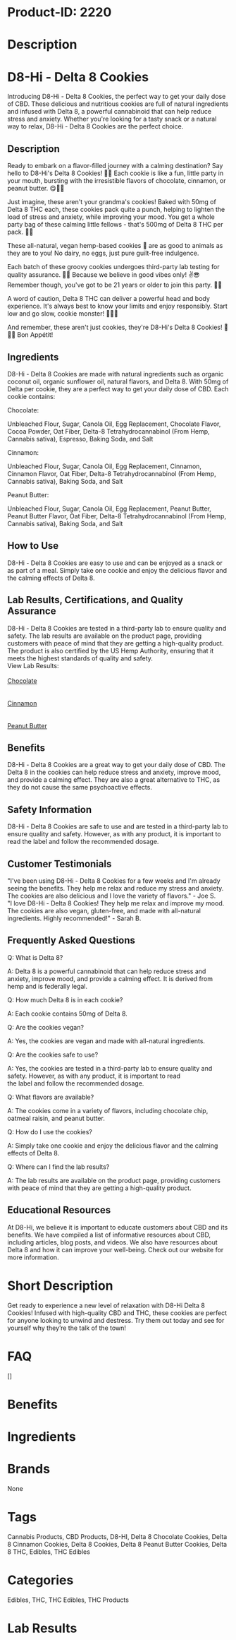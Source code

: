 # Product-ID: 2220

# Description

<h1>D8-Hi - Delta 8 Cookies</h1>
<p>Introducing D8-Hi - Delta 8 Cookies, the perfect way to get your daily dose of CBD. These delicious and nutritious cookies are full of natural ingredients and infused with Delta 8, a powerful cannabinoid that can help reduce stress and anxiety. Whether you're looking for a tasty snack or a natural way to relax, D8-Hi - Delta 8 Cookies are the perfect choice.</p>
<h2>Description</h2>
<p>Ready to embark on a flavor-filled journey with a calming destination? Say hello to D8-Hi's Delta 8 Cookies! 🍪🌿 Each cookie is like a fun, little party in your mouth, bursting with the irresistible flavors of chocolate, cinnamon, or peanut butter. 😋🍫🥜</p>
<p>Just imagine, these aren't your grandma's cookies! Baked with 50mg of Delta 8 THC each, these cookies pack quite a punch, helping to lighten the load of stress and anxiety, while improving your mood. You get a whole party bag of these calming little fellows - that's 500mg of Delta 8 THC per pack. 🎉🎈</p>
<p>These all-natural, vegan hemp-based cookies 🌱 are as good to animals as they are to you! No dairy, no eggs, just pure guilt-free indulgence.</p>
<p>Each batch of these groovy cookies undergoes third-party lab testing for quality assurance. 🧪🔬 Because we believe in good vibes only! ✌️😎 Remember though, you've got to be 21 years or older to join this party. 🎂🔞</p>
<p>A word of caution, Delta 8 THC can deliver a powerful head and body experience. It's always best to know your limits and enjoy responsibly. Start low and go slow, cookie monster! 🍪💨🚀</p>
<p>And remember, these aren't just cookies, they're D8-Hi's Delta 8 Cookies! 🍪🚀🌈 Bon Appétit!</p>
<h2>Ingredients</h2>
<p>D8-Hi - Delta 8 Cookies are made with natural ingredients such as organic coconut oil, organic sunflower oil, natural flavors, and Delta 8. With 50mg of Delta per cookie, they are a perfect way to get your daily dose of CBD. Each cookie contains:</p>
<p>Chocolate:</p>
<p>Unbleached Flour, Sugar, Canola Oil, Egg Replacement, Chocolate Flavor, Cocoa Powder, Oat Fiber, Delta-8 Tetrahydrocannabinol (From Hemp, Cannabis sativa), Espresso, Baking Soda, and Salt</p>
<p>Cinnamon:</p>
<p>Unbleached Flour, Sugar, Canola Oil, Egg Replacement, Cinnamon, Cinnamon Flavor, Oat Fiber, Delta-8 Tetrahydrocannabinol (From Hemp, Cannabis sativa), Baking Soda, and Salt</p>
<p>Peanut Butter:</p>
<p>Unbleached Flour, Sugar, Canola Oil, Egg Replacement, Peanut Butter, Peanut Butter Flavor, Oat Fiber, Delta-8 Tetrahydrocannabinol (From Hemp, Cannabis sativa), Baking Soda, and Salt</p>
<h2>How to Use</h2>
<p>D8-Hi - Delta 8 Cookies are easy to use and can be enjoyed as a snack or as part of a meal. Simply take one cookie and enjoy the delicious flavor and the calming effects of Delta 8.</p>
<h2>Lab Results, Certifications, and Quality Assurance</h2>
<p>D8-Hi - Delta 8 Cookies are tested in a third-party lab to ensure quality and safety. The lab results are available on the product page, providing customers with peace of mind that they are getting a high-quality product. The product is also certified by the US Hemp Authority, ensuring that it meets the highest standards of quality and safety.<br />
View Lab Results:<br />
<a href="https://cdn.shopify.com/s/files/1/0555/4143/2519/files/Chocolate_Cookies.pdf?v=1649798910"><br />
Chocolate<br />
</a><br />
<a href="https://cdn.shopify.com/s/files/1/0555/4143/2519/files/Cinnamon.pdf?v=1649798910"><br />
Cinnamon<br />
</a><br />
<a href="https://cdn.shopify.com/s/files/1/0555/4143/2519/files/6-23-2021_-_D8_Cookies_-_Peanut_Butter.pdf?v=1649286825"><br />
Peanut Butter<br />
</a></p>
<h2>Benefits</h2>
<p>D8-Hi - Delta 8 Cookies are a great way to get your daily dose of CBD. The Delta 8 in the cookies can help reduce stress and anxiety, improve mood, and provide a calming effect. They are also a great alternative to THC, as they do not cause the same psychoactive effects.</p>
<h2>Safety Information</h2>
<p>D8-Hi - Delta 8 Cookies are safe to use and are tested in a third-party lab to ensure quality and safety. However, as with any product, it is important to read the label and follow the recommended dosage.</p>
<h2>Customer Testimonials</h2>
<p>"I've been using D8-Hi - Delta 8 Cookies for a few weeks and I'm already seeing the benefits. They help me relax and reduce my stress and anxiety. The cookies are also delicious and I love the variety of flavors." - Joe S.<br />
"I love D8-Hi - Delta 8 Cookies! They help me relax and improve my mood. The cookies are also vegan, gluten-free, and made with all-natural ingredients. Highly recommended!" - Sarah B.</p>
<h2>Frequently Asked Questions</h2>
<p>Q: What is Delta 8?</p>
<p>A: Delta 8 is a powerful cannabinoid that can help reduce stress and anxiety, improve mood, and provide a calming effect. It is derived from hemp and is federally legal.</p>
<p>Q: How much Delta 8 is in each cookie?</p>
<p>A: Each cookie contains 50mg of Delta 8.</p>
<p>Q: Are the cookies vegan?</p>
<p>A: Yes, the cookies are vegan and made with all-natural ingredients.</p>
<p>Q: Are the cookies safe to use?</p>
<p>A: Yes, the cookies are tested in a third-party lab to ensure quality and safety. However, as with any product, it is important to read<br />
the label and follow the recommended dosage.</p>
<p>Q: What flavors are available?</p>
<p>A: The cookies come in a variety of flavors, including chocolate chip, oatmeal raisin, and peanut butter.</p>
<p>Q: How do I use the cookies?</p>
<p>A: Simply take one cookie and enjoy the delicious flavor and the calming effects of Delta 8.</p>
<p>Q: Where can I find the lab results?</p>
<p>A: The lab results are available on the product page, providing customers with peace of mind that they are getting a high-quality product.</p>
<h2>Educational Resources</h2>
<p>At D8-Hi, we believe it is important to educate customers about CBD and its benefits. We have compiled a list of informative resources about CBD, including articles, blog posts, and videos. We also have resources about Delta 8 and how it can improve your well-being. Check out our website for more information.</p>


# Short Description

<p>Get ready to experience a new level of relaxation with D8-Hi Delta 8 Cookies! Infused with high-quality CBD and THC, these cookies are perfect for anyone looking to unwind and destress. Try them out today and see for yourself why they&#8217;re the talk of the town!</p>


# FAQ
[]

# Benefits



# Ingredients



# Brands

None

# Tags

Cannabis Products, CBD Products, D8-HI, Delta 8 Chocolate Cookies, Delta 8 Cinnamon Cookies, Delta 8 Cookies, Delta 8 Peanut Butter Cookies, Delta 8 THC, Edibles, THC Edibles

# Categories

Edibles, THC, THC Edibles, THC Products

# Lab Results
